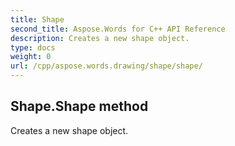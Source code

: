 ```yaml
---
title: Shape
second_title: Aspose.Words for C++ API Reference
description: Creates a new shape object. 
type: docs
weight: 0
url: /cpp/aspose.words.drawing/shape/shape/
---
```

## Shape.Shape method


Creates a new shape object.

